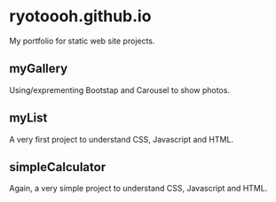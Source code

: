 # ryotoooh.github.io
My portfolio for static web site projects.

## myGallery
Using/exprementing Bootstap and Carousel to show photos.

## myList
A very first project to understand CSS, Javascript and HTML.

## simpleCalculator
Again, a very simple project to understand CSS, Javascript and HTML.
